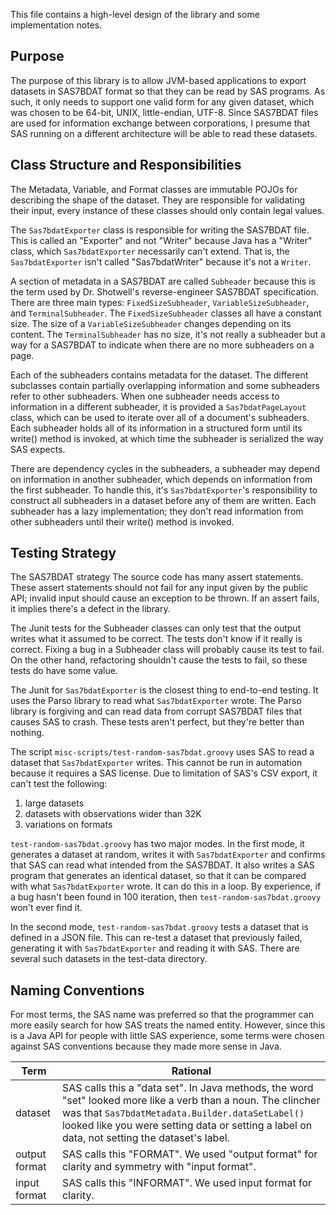 This file contains a high-level design of the library and some implementation notes.

Purpose
-------
The purpose of this library is to allow JVM-based applications to export datasets in SAS7BDAT format so that they can be read by SAS programs.
As such, it only needs to support one valid form for any given dataset, which was chosen to be 64-bit, UNIX, little-endian, UTF-8.
Since SAS7BDAT files are used for information exchange between corporations, I presume that SAS running on a different architecture will be able to read these datasets.

Class Structure and Responsibilities
------------------------------------
The Metadata, Variable, and Format classes are immutable POJOs for describing the shape of the dataset.
They are responsible for validating their input, every instance of these classes should only contain legal values.

The `Sas7bdatExporter` class is responsible for writing the SAS7BDAT file.
This is called an "Exporter" and not "Writer" because Java has a "Writer" class, which `Sas7bdatExporter` necessarily can't extend.
That is, the `Sas7bdatExporter` isn't called "Sas7bdatWriter" because it's not a `Writer`.

A section of metadata in a SAS7BDAT are called `Subheader` because this is the term used by Dr. Shotwell's reverse-engineer SAS7BDAT specification.
There are three main types: `FixedSizeSubheader`, `VariableSizeSubheader`, and `TerminalSubheader`.
The `FixedSizeSubheader` classes all have a constant size.
The size of a `VariableSizeSubheader` changes depending on its content.
The `TerminalSubheader` has no size, it's not really a subheader but a way for a SAS7BDAT to indicate when there are no more subheaders on a page.

Each of the subheaders contains metadata for the dataset.
The different subclasses contain partially overlapping information and some subheaders refer to other subheaders.
When one subheader needs access to information in a different subheader, it is provided a `Sas7bdatPageLayout` class, which can be used to iterate over all of a document's subheaders.
Each subheader holds all of its information in a structured form until its write() method is invoked, at which time the subheader is serialized the way SAS expects.

There are dependency cycles in the subheaders, a subheader may depend on information in another subheader, which depends on information from the first subheader.
To handle this, it's `Sas7bdatExporter`'s responsibility to construct all subheaders in a dataset before any of them are written.
Each subheader has a lazy implementation; they don't read information from other subheaders until their write() method is invoked.

Testing Strategy
----------------
The SAS7BDAT strategy 
The source code has many assert statements.
These assert statements should not fail for any input given by the public API; invalid input should cause an exception to be thrown.
If an assert fails, it implies there's a defect in the library.

The Junit tests for the Subheader classes can only test that the output writes what it assumed to be correct.
The tests don't know if it really is correct.
Fixing a bug in a Subheader class will probably cause its test to fail.
On the other hand, refactoring shouldn't cause the tests to fail, so these tests do have some value.

The Junit for `Sas7bdatExporter` is the closest thing to end-to-end testing.
It uses the Parso library to read what `Sas7bdatExporter` wrote.
The Parso library is forgiving and can read data from corrupt SAS7BDAT files that causes SAS to crash.
These tests aren't perfect, but they're better than nothing.

The script `misc-scripts/test-random-sas7bdat.groovy` uses SAS to read a dataset that `Sas7bdatExporter` writes.
This cannot be run in automation because it requires a SAS license.
Due to limitation of SAS's CSV export, it can't test the following:
1. large datasets
2. datasets with observations wider than 32K
3. variations on formats

`test-random-sas7bdat.groovy` has two major modes.
In the first mode, it generates a dataset at random, writes it with `Sas7bdatExporter` and confirms that SAS can read what intended from the SAS7BDAT.
It also writes a SAS program that generates an identical dataset, so that it can be compared with what `Sas7bdatExporter` wrote.
It can do this in a loop.
By experience, if a bug hasn't been found in 100 iteration, then `test-random-sas7bdat.groovy` won't ever find it.

In the second mode, `test-random-sas7bdat.groovy` tests a dataset that is defined in a JSON file.
This can re-test a dataset that previously failed, generating it with `Sas7bdatExporter` and reading it with SAS.
There are several such datasets in the test-data directory.

Naming Conventions
------------------
For most terms, the SAS name was preferred so that the programmer can more easily search for how SAS treats the named entity.
However, since this is a Java API for people with little SAS experience, some terms were chosen against SAS conventions because they made more sense in Java.

| Term          | Rational                                                                                                                                                                                                                                                           |
|---------------|--------------------------------------------------------------------------------------------------------------------------------------------------------------------------------------------------------------------------------------------------------------------|
| dataset       | SAS calls this a "data set".  In Java methods, the word "set" looked more like a verb than a noun.  The clincher was that `Sas7bdatMetadata.Builder.dataSetLabel()` looked like you were setting data or setting a label on data, not setting the dataset's label. |
| output format | SAS calls this "FORMAT".  We used "output format" for clarity and symmetry with "input format".                                                                                                                                                                    |
| input format  | SAS calls this "INFORMAT".  We used input format for clarity.                                                                                                                                                                                                      |
